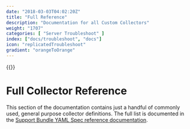 ```yaml
---
date: "2018-03-03T04:02:20Z"
title: "Full Reference"
description: "Documentation for all Custom Collectors"
weight: "1707"
categories: [ "Server Troubleshoot" ]
index: ["docs/troubleshoot", "docs"]
icon: "replicatedTroubleshoot"
gradient: "orangeToOrange"
---
```


{{<legacynotice>}}

# Full Collector Reference

This section of the documentation contains just a handful of commonly used, general purpose collector definitions. The full list is documented in the [Support Bundle YAML Spec reference documentation](/api/support-bundle-yaml-specs/shared/).
